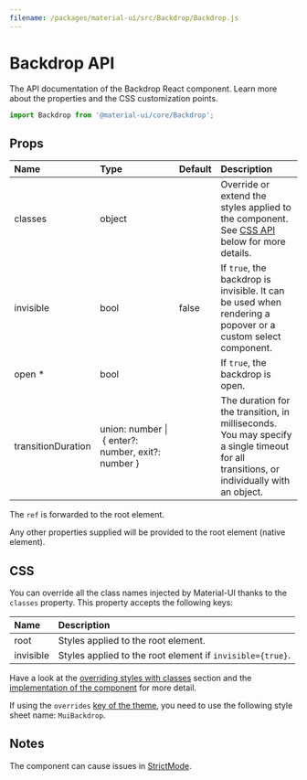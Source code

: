 ```yaml
---
filename: /packages/material-ui/src/Backdrop/Backdrop.js
---
```


<!--- This documentation is automatically generated, do not try to edit it. -->

# Backdrop API

<p class="description">The API documentation of the Backdrop React component. Learn more about the properties and the CSS customization points.</p>

```js
import Backdrop from '@material-ui/core/Backdrop';
```



## Props

| Name | Type | Default | Description |
|:-----|:-----|:--------|:------------|
| <span class="prop-name">classes</span> | <span class="prop-type">object</span> |  | Override or extend the styles applied to the component. See [CSS API](#css) below for more details. |
| <span class="prop-name">invisible</span> | <span class="prop-type">bool</span> | <span class="prop-default">false</span> | If `true`, the backdrop is invisible. It can be used when rendering a popover or a custom select component. |
| <span class="prop-name required">open&nbsp;*</span> | <span class="prop-type">bool</span> |  | If `true`, the backdrop is open. |
| <span class="prop-name">transitionDuration</span> | <span class="prop-type">union:&nbsp;number&nbsp;&#124;<br>&nbsp;{ enter?: number, exit?: number }<br></span> |  | The duration for the transition, in milliseconds. You may specify a single timeout for all transitions, or individually with an object. |

The `ref` is forwarded to the root element.

Any other properties supplied will be provided to the root element (native element).

## CSS

You can override all the class names injected by Material-UI thanks to the `classes` property.
This property accepts the following keys:


| Name | Description |
|:-----|:------------|
| <span class="prop-name">root</span> | Styles applied to the root element.
| <span class="prop-name">invisible</span> | Styles applied to the root element if `invisible={true}`.

Have a look at the [overriding styles with classes](/customization/components/#overriding-styles-with-classes) section
and the [implementation of the component](https://github.com/mui-org/material-ui/blob/master/packages/material-ui/src/Backdrop/Backdrop.js)
for more detail.

If using the `overrides` [key of the theme](/customization/themes/#css),
you need to use the following style sheet name: `MuiBackdrop`.

## Notes

The component can cause issues in [StrictMode](https://reactjs.org/docs/strict-mode.html).

